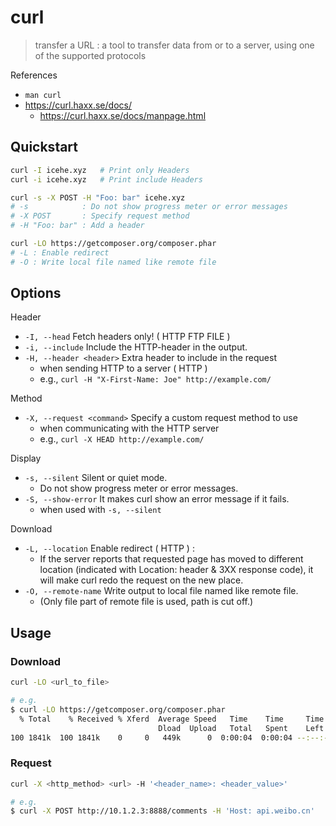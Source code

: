 # curl

> transfer a URL : a tool to transfer data from or to a server, using one of the supported protocols

References

- `man curl`
- https://curl.haxx.se/docs/
    - https://curl.haxx.se/docs/manpage.html

## Quickstart

```bash
curl -I icehe.xyz   # Print only Headers
curl -i icehe.xyz   # Print include Headers

curl -s -X POST -H "Foo: bar" icehe.xyz
# -s            : Do not show progress meter or error messages
# -X POST       : Specify request method
# -H "Foo: bar" : Add a header

curl -LO https://getcomposer.org/composer.phar
# -L : Enable redirect
# -O : Write local file named like remote file
```

## Options

Header

- `-I, --head` Fetch headers only! ( HTTP FTP FILE )
- `-i, --include` Include the HTTP-header in the output.
- `-H, --header <header>` Extra header to include in the request
    - when sending HTTP to a server ( HTTP )
    - e.g., `curl -H "X-First-Name: Joe" http://example.com/`

Method

- `-X, --request <command>` Specify a custom request method to use
    - when communicating with the HTTP server
    - e.g., `curl -X HEAD http://example.com/`

Display

- `-s, --silent` Silent or quiet mode.
    - Do not show progress meter or error messages.
- `-S, --show-error` It makes curl show an error message if it fails.
    - when used with `-s, --silent`

Download

- `-L, --location` Enable redirect ( HTTP ) :
    - If the server reports that requested page has moved to different location (indicated with Location: header & 3XX response code), it will make curl redo the request on the new place.
- `-O, --remote-name` Write output to local file named like remote file.
    - (Only file part of remote file is used, path is cut off.)

## Usage

### Download

```bash
curl -LO <url_to_file>

# e.g.
$ curl -LO https://getcomposer.org/composer.phar
  % Total    % Received % Xferd  Average Speed   Time    Time     Time  Current
                                 Dload  Upload   Total   Spent    Left  Speed
100 1841k  100 1841k    0     0   449k      0  0:00:04  0:00:04 --:--:--  449k
```

### Request

```bash
curl -X <http_method> <url> -H '<header_name>: <header_value>'

# e.g.
$ curl -X POST http://10.1.2.3:8888/comments -H 'Host: api.weibo.cn'
```